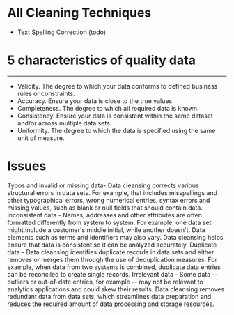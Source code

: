 # All Cleaning Techniques 
- Text Spelling Correction (todo)

# 5 characteristics of quality data
---
- Validity. The degree to which your data conforms to defined business rules or constraints.
- Accuracy. Ensure your data is close to the true values.
- Completeness. The degree to which all required data is known.
- Consistency. Ensure your data is consistent within the same dataset and/or across multiple data sets.
- Uniformity. The degree to which the data is specified using the same unit of measure.


# Issues
Typos and invalid or missing data- Data cleansing corrects various structural errors in data sets. For example, that includes misspellings and other typographical errors, wrong numerical entries, syntax errors and missing values, such as blank or null fields that should contain data.
Inconsistent data - Names, addresses and other attributes are often formatted differently from system to system. For example, one data set might include a customer's middle initial, while another doesn't. Data elements such as terms and identifiers may also vary. Data cleansing helps ensure that data is consistent so it can be analyzed accurately.
Duplicate data - Data cleansing identifies duplicate records in data sets and either removes or merges them through the use of deduplication measures. For example, when data from two systems is combined, duplicate data entries can be reconciled to create single records.
Irrelevant data - Some data -- outliers or out-of-date entries, for example -- may not be relevant to analytics applications and could skew their results. Data cleansing removes redundant data from data sets, which streamlines data preparation and reduces the required amount of data processing and storage resources.
